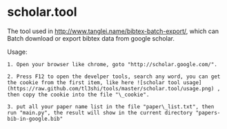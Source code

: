 scholar.tool 
====

The tool used in http://www.tanglei.name/bibtex-batch-export/, which can Batch download or export bibtex data from google scholar.

Usage:

    1. Open your browser like chrome, goto "http://scholar.google.com/".

    2. Press F12 to open the develper tools, search any word, you can get the cookie from the first item, like here ![scholar tool usage](https://raw.github.com/tl3shi/tools/master/scholar.tool/usage.png) , then copy the cookie into the file "\_cookie".

    3. put all your paper name list in the file "paper\_list.txt", then run "main.py", the result will show in the current directory "papers-bib-in-google.bib"
